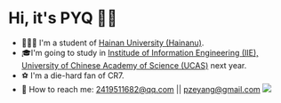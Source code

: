 # Hi, it's PYQ 👋🏻

- 👨🏻‍🎓 I'm a student of [Hainan University (Hainanu)](https://ha.hainanu.edu.cn/home2020/).
- 🎓I'm going to study in [Institude of Information Engineering (IIE), University of Chinese Academy of Science (UCAS)](http://www.iie.ac.cn/) next year.
- ⚽ I'm a die-hard fan of CR7.
- 💌 How to reach me: 2419511682@qq.com || pzeyang@gmail.com
![](https://github-readme-stats.vercel.app/api?username=Eilopyq)
